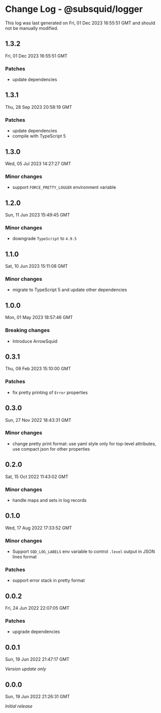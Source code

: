 # Change Log - @subsquid/logger

This log was last generated on Fri, 01 Dec 2023 16:55:51 GMT and should not be manually modified.

## 1.3.2
Fri, 01 Dec 2023 16:55:51 GMT

### Patches

- update dependencies

## 1.3.1
Thu, 28 Sep 2023 20:58:19 GMT

### Patches

- update dependencies
- compile with TypeScript 5

## 1.3.0
Wed, 05 Jul 2023 14:27:27 GMT

### Minor changes

- support `FORCE_PRETTY_LOGGER` environment variable

## 1.2.0
Sun, 11 Jun 2023 15:49:45 GMT

### Minor changes

- downgrade `TypeScript` to `4.9.5`

## 1.1.0
Sat, 10 Jun 2023 15:11:08 GMT

### Minor changes

- migrate to TypeScript 5 and update other dependencies

## 1.0.0
Mon, 01 May 2023 18:57:46 GMT

### Breaking changes

- Introduce ArrowSquid

## 0.3.1
Thu, 09 Feb 2023 15:10:00 GMT

### Patches

- fix pretty printing of `Error` properties

## 0.3.0
Sun, 27 Nov 2022 18:43:31 GMT

### Minor changes

- change pretty print format: use yaml style only for top-level attributes, use compact json for other properties

## 0.2.0
Sat, 15 Oct 2022 11:43:02 GMT

### Minor changes

- handle maps and sets in log records

## 0.1.0
Wed, 17 Aug 2022 17:33:52 GMT

### Minor changes

- Support `SQD_LOG_LABELS` env variable to control `.level` output in JSON lines format

### Patches

- support error stack in pretty format

## 0.0.2
Fri, 24 Jun 2022 22:07:05 GMT

### Patches

- upgrade dependencies

## 0.0.1
Sun, 19 Jun 2022 21:47:17 GMT

_Version update only_

## 0.0.0
Sun, 19 Jun 2022 21:26:31 GMT

_Initial release_

